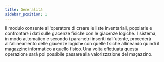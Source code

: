 ```yaml
---
title: Generalità
sidebar_position: 1
---
```


Il modulo consente all'operatore di creare le liste inventariali, popolarle e confrontare i dati sulle giacenze fisiche con le giacenze logiche. Il sistema, in modo automatico e secondo i parametri inseriti dall'utente, procederà all'allineamento delle giacenze logiche con quelle fisiche allineando quindi il magazzino informatico a quello fisico. Una volta effettuata questa operazione sarà poi possibile passare alla valorizzazione del magazzino.